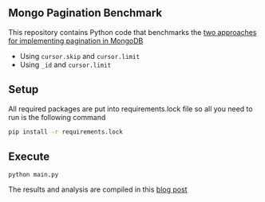 Mongo Pagination Benchmark
---

This repository contains Python code that benchmarks the [two approaches for implementing pagination in MongoDB](http://arpitbhayani.me)

 - Using `cursor.skip` and `cursor.limit`
 - Using `_id` and `cursor.limit`

## Setup
All required packages are put into requirements.lock file so all you need to
run is the following command
```bash
pip install -r requirements.lock
```

## Execute
```
python main.py
```

The results and analysis are compiled in this [blog post](http://arpitbhayani.me)
